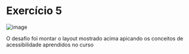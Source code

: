 <h1>Exercício 5</h1>

![image](https://user-images.githubusercontent.com/127205957/233748833-8ba201e1-7013-4364-9409-4723ae2f5fd4.png)


<p>O desafio foi montar o layout mostrado acima apicando os conceitos de acessibilidade aprendidos no curso</p>
